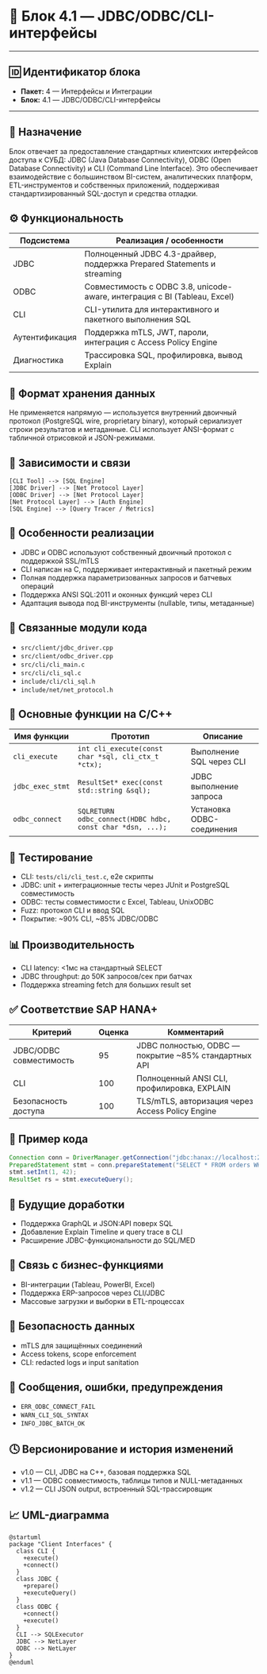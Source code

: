 # 🧱 Блок 4.1 — JDBC/ODBC/CLI-интерфейсы

---

## 🆔 Идентификатор блока

* **Пакет:** 4 — Интерфейсы и Интеграции
* **Блок:** 4.1 — JDBC/ODBC/CLI-интерфейсы

---

## 🎯 Назначение

Блок отвечает за предоставление стандартных клиентских интерфейсов доступа к СУБД: JDBC (Java Database Connectivity), ODBC (Open Database Connectivity) и CLI (Command Line Interface). Это обеспечивает взаимодействие с большинством BI-систем, аналитических платформ, ETL-инструментов и собственных приложений, поддерживая стандартизированный SQL-доступ и средства отладки.

## ⚙️ Функциональность

| Подсистема     | Реализация / особенности                                                  |
| -------------- | ------------------------------------------------------------------------- |
| JDBC           | Полноценный JDBC 4.3-драйвер, поддержка Prepared Statements и streaming   |
| ODBC           | Совместимость с ODBC 3.8, unicode-aware, интеграция с BI (Tableau, Excel) |
| CLI            | CLI-утилита для интерактивного и пакетного выполнения SQL                 |
| Аутентификация | Поддержка mTLS, JWT, пароли, интеграция с Access Policy Engine            |
| Диагностика    | Трассировка SQL, профилировка, вывод Explain                              |

## 💾 Формат хранения данных

Не применяется напрямую — используется внутренний двоичный протокол (PostgreSQL wire, proprietary binary), который сериализует строки результатов и метаданные. CLI использует ANSI-формат с табличной отрисовкой и JSON-режимами.

## 🔄 Зависимости и связи

```plantuml
[CLI Tool] --> [SQL Engine]
[JDBC Driver] --> [Net Protocol Layer]
[ODBC Driver] --> [Net Protocol Layer]
[Net Protocol Layer] --> [Auth Engine]
[SQL Engine] --> [Query Tracer / Metrics]
```

## 🧠 Особенности реализации

* JDBC и ODBC используют собственный двоичный протокол с поддержкой SSL/mTLS
* CLI написан на C, поддерживает интерактивный и пакетный режим
* Полная поддержка параметризованных запросов и батчевых операций
* Поддержка ANSI SQL:2011 и оконных функций через CLI
* Адаптация вывода под BI-инструменты (nullable, типы, метаданные)

## 📂 Связанные модули кода

* `src/client/jdbc_driver.cpp`
* `src/client/odbc_driver.cpp`
* `src/cli/cli_main.c`
* `src/cli/cli_sql.c`
* `include/cli/cli_sql.h`
* `include/net/net_protocol.h`

## 🔧 Основные функции на C/C++

| Имя функции      | Прототип                                                   | Описание                  |
| ---------------- | ---------------------------------------------------------- | ------------------------- |
| `cli_execute`    | `int cli_execute(const char *sql, cli_ctx_t *ctx);`        | Выполнение SQL через CLI  |
| `jdbc_exec_stmt` | `ResultSet* exec(const std::string &sql);`                 | JDBC выполнение запроса   |
| `odbc_connect`   | `SQLRETURN odbc_connect(HDBC hdbc, const char *dsn, ...);` | Установка ODBC-соединения |

## 🧪 Тестирование

* CLI: `tests/cli/cli_test.c`, e2e скрипты
* JDBC: unit + интеграционные тесты через JUnit и PostgreSQL совместимость
* ODBC: тесты совместимости с Excel, Tableau, UnixODBC
* Fuzz: протокол CLI и ввод SQL
* Покрытие: \~90% CLI, \~85% JDBC/ODBC

## 📊 Производительность

* CLI latency: <1мс на стандартный SELECT
* JDBC throughput: до 50K запросов/сек при батчах
* Поддержка streaming fetch для больших result set

## ✅ Соответствие SAP HANA+

| Критерий                | Оценка | Комментарий                                           |
| ----------------------- | ------ | ----------------------------------------------------- |
| JDBC/ODBC совместимость | 95     | JDBC полностью, ODBC — покрытие \~85% стандартных API |
| CLI                     | 100    | Полноценный ANSI CLI, профилировка, EXPLAIN           |
| Безопасность доступа    | 100    | TLS/mTLS, авторизация через Access Policy Engine      |

## 📎 Пример кода

```java
Connection conn = DriverManager.getConnection("jdbc:hanax://localhost:2345");
PreparedStatement stmt = conn.prepareStatement("SELECT * FROM orders WHERE id = ?");
stmt.setInt(1, 42);
ResultSet rs = stmt.executeQuery();
```

## 🧩 Будущие доработки

* Поддержка GraphQL и JSON\:API поверх SQL
* Добавление Explain Timeline и query trace в CLI
* Расширение JDBC-функциональности до SQL/MED

## 🧰 Связь с бизнес-функциями

* BI-интеграции (Tableau, PowerBI, Excel)
* Поддержка ERP-запросов через CLI/JDBC
* Массовые загрузки и выборки в ETL-процессах

## 🔐 Безопасность данных

* mTLS для защищённых соединений
* Access tokens, scope enforcement
* CLI: redacted logs и input sanitation

## 🧾 Сообщения, ошибки, предупреждения

* `ERR_ODBC_CONNECT_FAIL`
* `WARN_CLI_SQL_SYNTAX`
* `INFO_JDBC_BATCH_OK`

## 🕓 Версионирование и история изменений

* v1.0 — CLI, JDBC на C++, базовая поддержка SQL
* v1.1 — ODBC совместимость, таблицы типов и NULL-метаданных
* v1.2 — CLI JSON output, встроенный SQL-трассировщик

## 📈 UML-диаграмма

```plantuml
@startuml
package "Client Interfaces" {
  class CLI {
    +execute()
    +connect()
  }
  class JDBC {
    +prepare()
    +executeQuery()
  }
  class ODBC {
    +connect()
    +execute()
  }
  CLI --> SQLExecutor
  JDBC --> NetLayer
  ODBC --> NetLayer
}
@enduml
```
